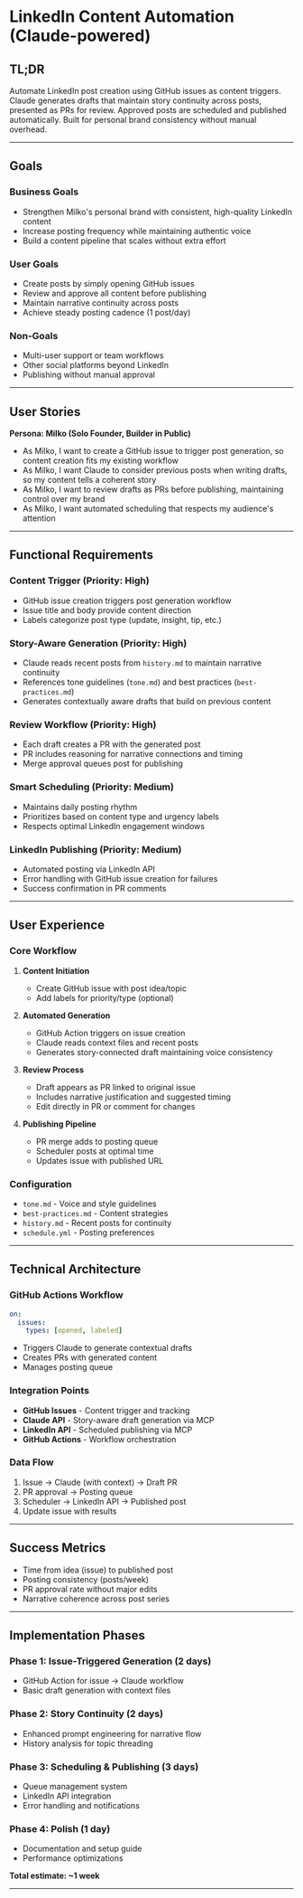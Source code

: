 # LinkedIn Content Automation (Claude-powered)

## TL;DR

Automate LinkedIn post creation using GitHub issues as content triggers. Claude generates drafts that maintain story continuity across posts, presented as PRs for review. Approved posts are scheduled and published automatically. Built for personal brand consistency without manual overhead.

---

## Goals

### Business Goals
* Strengthen Milko's personal brand with consistent, high-quality LinkedIn content
* Increase posting frequency while maintaining authentic voice
* Build a content pipeline that scales without extra effort

### User Goals
* Create posts by simply opening GitHub issues
* Review and approve all content before publishing
* Maintain narrative continuity across posts
* Achieve steady posting cadence (1 post/day)

### Non-Goals
* Multi-user support or team workflows
* Other social platforms beyond LinkedIn
* Publishing without manual approval

---

## User Stories

**Persona: Milko (Solo Founder, Builder in Public)**

* As Milko, I want to create a GitHub issue to trigger post generation, so content creation fits my existing workflow
* As Milko, I want Claude to consider previous posts when writing drafts, so my content tells a coherent story
* As Milko, I want to review drafts as PRs before publishing, maintaining control over my brand
* As Milko, I want automated scheduling that respects my audience's attention

---

## Functional Requirements

### Content Trigger (Priority: High)
* GitHub issue creation triggers post generation workflow
* Issue title and body provide content direction
* Labels categorize post type (update, insight, tip, etc.)

### Story-Aware Generation (Priority: High)
* Claude reads recent posts from `history.md` to maintain narrative continuity
* References tone guidelines (`tone.md`) and best practices (`best-practices.md`)
* Generates contextually aware drafts that build on previous content

### Review Workflow (Priority: High)
* Each draft creates a PR with the generated post
* PR includes reasoning for narrative connections and timing
* Merge approval queues post for publishing

### Smart Scheduling (Priority: Medium)
* Maintains daily posting rhythm
* Prioritizes based on content type and urgency labels
* Respects optimal LinkedIn engagement windows

### LinkedIn Publishing (Priority: Medium)
* Automated posting via LinkedIn API
* Error handling with GitHub issue creation for failures
* Success confirmation in PR comments

---

## User Experience

### Core Workflow

1. **Content Initiation**
   - Create GitHub issue with post idea/topic
   - Add labels for priority/type (optional)

2. **Automated Generation**
   - GitHub Action triggers on issue creation
   - Claude reads context files and recent posts
   - Generates story-connected draft maintaining voice consistency

3. **Review Process**
   - Draft appears as PR linked to original issue
   - Includes narrative justification and suggested timing
   - Edit directly in PR or comment for changes

4. **Publishing Pipeline**
   - PR merge adds to posting queue
   - Scheduler posts at optimal time
   - Updates issue with published URL

### Configuration
* `tone.md` - Voice and style guidelines
* `best-practices.md` - Content strategies
* `history.md` - Recent posts for continuity
* `schedule.yml` - Posting preferences

---

## Technical Architecture

### GitHub Actions Workflow
```yaml
on:
  issues:
    types: [opened, labeled]
```
* Triggers Claude to generate contextual drafts
* Creates PRs with generated content
* Manages posting queue

### Integration Points
* **GitHub Issues** - Content trigger and tracking
* **Claude API** - Story-aware draft generation via MCP
* **LinkedIn API** - Scheduled publishing via MCP
* **GitHub Actions** - Workflow orchestration

### Data Flow
1. Issue → Claude (with context) → Draft PR
2. PR approval → Posting queue
3. Scheduler → LinkedIn API → Published post
4. Update issue with results

---

## Success Metrics

* Time from idea (issue) to published post
* Posting consistency (posts/week)
* PR approval rate without major edits
* Narrative coherence across post series

---

## Implementation Phases

### Phase 1: Issue-Triggered Generation (2 days)
* GitHub Action for issue → Claude workflow
* Basic draft generation with context files

### Phase 2: Story Continuity (2 days)
* Enhanced prompt engineering for narrative flow
* History analysis for topic threading

### Phase 3: Scheduling & Publishing (3 days)
* Queue management system
* LinkedIn API integration
* Error handling and notifications

### Phase 4: Polish (1 day)
* Documentation and setup guide
* Performance optimizations

**Total estimate: ~1 week**

---